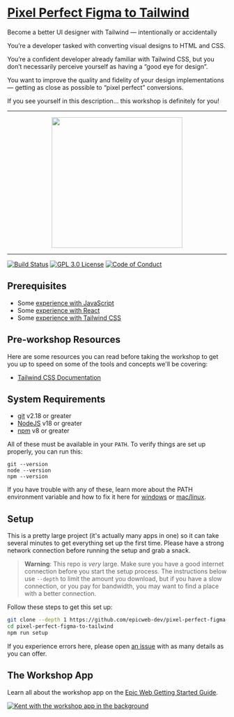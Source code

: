 # [Pixel Perfect Figma to Tailwind](https://www.epicweb.dev/workshops)

Become a better UI designer with Tailwind — intentionally or accidentally

You’re a developer tasked with converting visual designs to HTML and CSS.

You’re a confident developer already familiar with Tailwind CSS, but you don’t
necessarily perceive yourself as having a “good eye for design”.

You want to improve the quality and fidelity of your design implementations —
getting as close as possible to “pixel perfect” conversions.

If you see yourself in this description… this workshop is definitely for you!

---

<div align="center">
  <a
    alt="Epic Web logo with the words Deployed Version"
    href="https://epicweb-dev-pixel-perfect-figma-to-tailwind.fly.dev/"
  >
    <img
      width="300px"
      src="https://github-production-user-asset-6210df.s3.amazonaws.com/1500684/254000390-447a3559-e7b9-4918-947a-1b326d239771.png"
    />
  </a>
</div>

<hr />

<!-- prettier-ignore-start -->
[![Build Status][build-badge]][build]
[![GPL 3.0 License][license-badge]][license]
[![Code of Conduct][coc-badge]][coc]
<!-- prettier-ignore-end -->

## Prerequisites

- Some
  [experience with JavaScript](https://kentcdodds.com/blog/javascript-to-know-for-react)
- Some
  [experience with React](https://egghead.io/courses/the-beginner-s-guide-to-react)
- Some [experience with Tailwind CSS](https://tailwindcss.com)

## Pre-workshop Resources

Here are some resources you can read before taking the workshop to get you up to
speed on some of the tools and concepts we'll be covering:

- [Tailwind CSS Documentation](https://tailwindcss.com)

## System Requirements

- [git][git] v2.18 or greater
- [NodeJS][node] v18 or greater
- [npm][npm] v8 or greater

All of these must be available in your `PATH`. To verify things are set up
properly, you can run this:

```shell
git --version
node --version
npm --version
```

If you have trouble with any of these, learn more about the PATH environment
variable and how to fix it here for [windows][win-path] or
[mac/linux][mac-path].

## Setup

This is a pretty large project (it's actually many apps in one) so it can take
several minutes to get everything set up the first time. Please have a strong
network connection before running the setup and grab a snack.

> **Warning**: This repo is _very_ large. Make sure you have a good internet
> connection before you start the setup process. The instructions below use
> `--depth` to limit the amount you download, but if you have a slow connection,
> or you pay for bandwidth, you may want to find a place with a better
> connection.

Follow these steps to get this set up:

```sh nonumber
git clone --depth 1 https://github.com/epicweb-dev/pixel-perfect-figma-to-tailwind.git
cd pixel-perfect-figma-to-tailwind
npm run setup
```

If you experience errors here, please open [an issue][issue] with as many
details as you can offer.

## The Workshop App

Learn all about the workshop app on the
[Epic Web Getting Started Guide](https://www.epicweb.dev/get-started).

[![Kent with the workshop app in the background](https://github-production-user-asset-6210df.s3.amazonaws.com/1500684/280407082-0e012138-e01d-45d5-abf2-86ffe5d03c69.png)](https://www.epicweb.dev/get-started)

<!-- prettier-ignore-start -->
[npm]: https://www.npmjs.com/
[node]: https://nodejs.org
[git]: https://git-scm.com/
[build-badge]: https://img.shields.io/github/actions/workflow/status/epicweb-dev/pixel-perfect-figma-to-tailwind/validate.yml?branch=main&logo=github&style=flat-square
[build]: https://github.com/epicweb-dev/pixel-perfect-figma-to-tailwind/actions?query=workflow%3Avalidate
[license-badge]: https://img.shields.io/badge/license-GPL%203.0%20License-blue.svg?style=flat-square
[license]: https://github.com/epicweb-dev/pixel-perfect-figma-to-tailwind/blob/main/LICENSE
[coc-badge]: https://img.shields.io/badge/code%20of-conduct-ff69b4.svg?style=flat-square
[coc]: https://kentcdodds.com/conduct
[win-path]: https://www.howtogeek.com/118594/how-to-edit-your-system-path-for-easy-command-line-access/
[mac-path]: http://stackoverflow.com/a/24322978/971592
[issue]: https://github.com/epicweb-dev/pixel-perfect-figma-to-tailwind/issues/new
<!-- prettier-ignore-end -->
